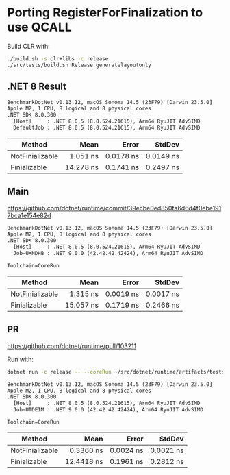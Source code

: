 # Porting RegisterForFinalization to use QCALL

Build CLR with:

```bash
./build.sh -s clr+libs -c release
./src/tests/build.sh Release generatelayoutonly
```

## .NET 8 Result

```txt
BenchmarkDotNet v0.13.12, macOS Sonoma 14.5 (23F79) [Darwin 23.5.0]
Apple M2, 1 CPU, 8 logical and 8 physical cores
.NET SDK 8.0.300
  [Host]     : .NET 8.0.5 (8.0.524.21615), Arm64 RyuJIT AdvSIMD
  DefaultJob : .NET 8.0.5 (8.0.524.21615), Arm64 RyuJIT AdvSIMD
```

| Method          | Mean      | Error     | StdDev    |
|---------------- |----------:|----------:|----------:|
| NotFinializable |  1.051 ns | 0.0178 ns | 0.0149 ns |
| Finializable    | 14.278 ns | 0.1741 ns | 0.2497 ns |

## Main

https://github.com/dotnet/runtime/commit/39ecbe0ed850fa6d6d4f0ebe1917bca1e154e82d

```txt
BenchmarkDotNet v0.13.12, macOS Sonoma 14.5 (23F79) [Darwin 23.5.0]
Apple M2, 1 CPU, 8 logical and 8 physical cores
.NET SDK 8.0.300
  [Host]     : .NET 8.0.5 (8.0.524.21615), Arm64 RyuJIT AdvSIMD
  Job-UXNDHB : .NET 9.0.0 (42.42.42.42424), Arm64 RyuJIT AdvSIMD

Toolchain=CoreRun  
```

| Method          | Mean      | Error     | StdDev    |
|---------------- |----------:|----------:|----------:|
| NotFinializable |  1.315 ns | 0.0019 ns | 0.0017 ns |
| Finializable    | 15.057 ns | 0.1719 ns | 0.2466 ns |

## PR

https://github.com/dotnet/runtime/pull/103211

Run with:

```bash
dotnet run -c release -- --coreRun ~/src/dotnet/runtime/artifacts/tests/coreclr/osx.arm64.Release/Tests/Core_Root/corerun
```

```txt
BenchmarkDotNet v0.13.12, macOS Sonoma 14.5 (23F79) [Darwin 23.5.0]
Apple M2, 1 CPU, 8 logical and 8 physical cores
.NET SDK 8.0.300
  [Host]     : .NET 8.0.5 (8.0.524.21615), Arm64 RyuJIT AdvSIMD
  Job-UTDEIM : .NET 9.0.0 (42.42.42.42424), Arm64 RyuJIT AdvSIMD

Toolchain=CoreRun  
```

| Method          | Mean       | Error     | StdDev    |
|---------------- |-----------:|----------:|----------:|
| NotFinializable |  0.3360 ns | 0.0024 ns | 0.0021 ns |
| Finializable    | 12.4418 ns | 0.1961 ns | 0.2812 ns |

